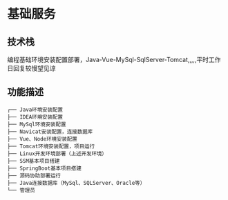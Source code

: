 # 基础服务

## 技术栈
编程基础环境安装配置部署，Java-Vue-MySql-SqlServer-Tomcat,,,,,平时工作日回复较慢望见谅
## 功能描述
```
┌── Java环境安装配置
├── IDEA环境安装配置
├── MySql环境安装配置
├── Navicat安装配置，连接数据库
├── Vue、Node环境安装配置
├── Tomcat环境安装配置，项目运行
├── Linux开发环境部署（上述开发环境）
├── SSM基本项目搭建
├── SpringBoot基本项目搭建
├── 源码协助部署运行
├── Java连接数据库（MySql、SQLServer、Oracle等）
└── 管理员
```
